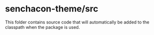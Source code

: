# senchacon-theme/src

This folder contains source code that will automatically be added to the classpath when
the package is used.
